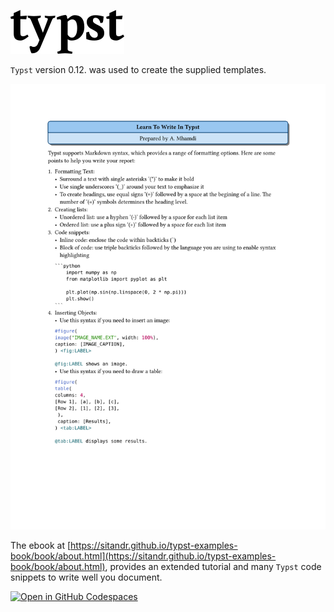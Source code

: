 ![Typst](./typst.svg)

`Typst` version 0.12. was used to create the supplied templates.

![Guide](./Guide.svg)

The ebook at [https://sitandr.github.io/typst-examples-book/book/about.html](https://sitandr.github.io/typst-examples-book/book/about.html), provides an extended tutorial and many `Typst` code snippets to write well you document.

[![Open in GitHub Codespaces](https://github.com/codespaces/badge.svg)](https://github.com/codespaces/new?hide_repo_select=true&ref=main&skip_quickstart=true&machine=standardLinux32gb&repo=1401488693436528&devcontainer_path=.devcontainer%2Fdevcontainer.json&geo=EuropeWest)
